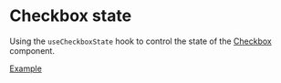 # Checkbox state

<p class="description">
  Using the <code>useCheckboxState</code> hook to control the state of the <a href="/components/checkbox">Checkbox</a> component.
</p>

<a href="./index.tsx" data-playground>Example</a>
